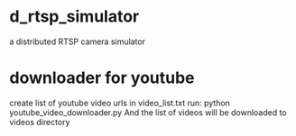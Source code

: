# d_rtsp_simulator
a distributed RTSP camera simulator 


# downloader for youtube
create list of youtube video urls in video_list.txt
run:
python youtube_video_downloader.py
And the list of videos will be downloaded to videos directory

